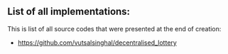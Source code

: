 ## List of all implementations:
This is list of all source codes that were presented at the end of creation:

- https://github.com/vutsalsinghal/decentralised_lottery
